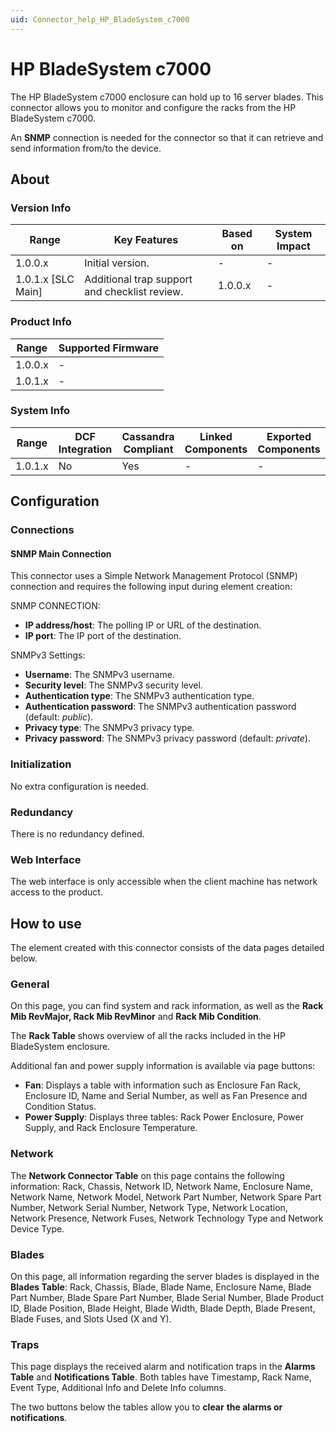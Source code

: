 ```yaml
---
uid: Connector_help_HP_BladeSystem_c7000
---
```


# HP BladeSystem c7000

The HP BladeSystem c7000 enclosure can hold up to 16 server blades. This connector allows you to monitor and configure the racks from the HP BladeSystem c7000.

An **SNMP** connection is needed for the connector so that it can retrieve and send information from/to the device.

## About

### Version Info

| **Range**            | **Key Features**                              | **Based on** | **System Impact** |
|----------------------|-----------------------------------------------|--------------|-------------------|
| 1.0.0.x              | Initial version.                              | \-           | \-                |
| 1.0.1.x \[SLC Main\] | Additional trap support and checklist review. | 1.0.0.x      | \-                |

### Product Info

| Range     | Supported Firmware     |
|-----------|------------------------|
| 1.0.0.x   | \-                     |
| 1.0.1.x   | \-                     |

### System Info

| Range     | DCF Integration     | Cassandra Compliant     | Linked Components     | Exported Components     |
|-----------|---------------------|-------------------------|-----------------------|-------------------------|
| 1.0.1.x   | No                  | Yes                     | \-                    | \-                      |

## Configuration

### Connections

#### SNMP Main Connection

This connector uses a Simple Network Management Protocol (SNMP) connection and requires the following input during element creation:

SNMP CONNECTION:

- **IP address/host**: The polling IP or URL of the destination.
- **IP port**: The IP port of the destination.

SNMPv3 Settings:

- **Username**: The SNMPv3 username.
- **Security level**: The SNMPv3 security level.
- **Authentication type**: The SNMPv3 authentication type.
- **Authentication password**: The SNMPv3 authentication password (default: *public*).
- **Privacy type**: The SNMPv3 privacy type.
- **Privacy password**: The SNMPv3 privacy password (default: *private*).

### Initialization

No extra configuration is needed.

### Redundancy

There is no redundancy defined.

### Web Interface

The web interface is only accessible when the client machine has network access to the product.

## How to use

The element created with this connector consists of the data pages detailed below.

### General

On this page, you can find system and rack information, as well as the **Rack Mib RevMajor, Rack Mib RevMinor** and **Rack Mib Condition**.

The **Rack Table** shows overview of all the racks included in the HP BladeSystem enclosure.

Additional fan and power supply information is available via page buttons:

- **Fan**: Displays a table with information such as Enclosure Fan Rack, Enclosure ID, Name and Serial Number, as well as Fan Presence and Condition Status.
- **Power Supply**: Displays three tables: Rack Power Enclosure, Power Supply, and Rack Enclosure Temperature.

### Network

The **Network Connector Table** on this page contains the following information: Rack, Chassis, Network ID, Network Name, Enclosure Name, Network Name, Network Model, Network Part Number, Network Spare Part Number, Network Serial Number, Network Type, Network Location, Network Presence, Network Fuses, Network Technology Type and Network Device Type.

### Blades

On this page, all information regarding the server blades is displayed in the **Blades Table**: Rack, Chassis, Blade, Blade Name, Enclosure Name, Blade Part Number, Blade Spare Part Number, Blade Serial Number, Blade Product ID, Blade Position, Blade Height, Blade Width, Blade Depth, Blade Present, Blade Fuses, and Slots Used (X and Y).

### Traps

This page displays the received alarm and notification traps in the **Alarms Table** and **Notifications Table**. Both tables have Timestamp, Rack Name, Event Type, Additional Info and Delete Info columns.

The two buttons below the tables allow you to **clear** **the alarms or notifications**.
